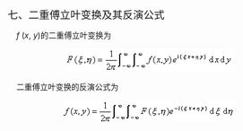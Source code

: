 <div class=Section1>
<p class=MsoNormal><span lang=ZH-CN style='font-size:14.0pt;font-family:宋体_GB2312'>七、二重傅立叶变换及其反演公式</span></p>
<p class=MsoNormal><span lang=EN-US>&nbsp;&nbsp;&nbsp; <i>f</i> (<i>x</i>, <i>y</i>)</span><span
lang=ZH-CN style='font-family:宋体_GB2312'>的二重傅立叶变换为</span></p>
<p class=MsoNormal align=center style='text-align:center'><sub><span
lang=EN-US><img width=299 height=41
src="res/17e9d95da129bdd93c34fb6cc6aaaa52_5703_files/image002.gif"
u1:shapes="_x0000_i1025"></span></sub></p>
<p class=MsoNormal><span lang=EN-US>&nbsp;&nbsp;&nbsp; </span><span lang=ZH-CN
style='font-family:宋体_GB2312'>二重傅立叶变换的反演公式为</span></p>
<p class=MsoNormal align=center style='text-align:center'><sub><span
lang=EN-US><img width=309 height=41
src="res/17e9d95da129bdd93c34fb6cc6aaaa52_5703_files/image004.gif"
u1:shapes="_x0000_i1026"></span></sub></p>
</div>